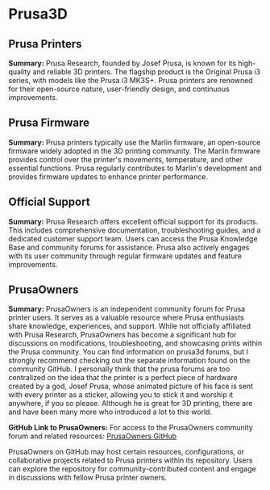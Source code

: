 # Prusa3D

## Prusa Printers

**Summary:**
Prusa Research, founded by Josef Prusa, is known for its high-quality and reliable 3D printers. The flagship product is the Original Prusa i3 series, with models like the Prusa i3 MK3S+. Prusa printers are renowned for their open-source nature, user-friendly design, and continuous improvements.

## Prusa Firmware

**Summary:**
Prusa printers typically use the Marlin firmware, an open-source firmware widely adopted in the 3D printing community. The Marlin firmware provides control over the printer's movements, temperature, and other essential functions. Prusa regularly contributes to Marlin's development and provides firmware updates to enhance printer performance.

## Official Support

**Summary:**
Prusa Research offers excellent official support for its products. This includes comprehensive documentation, troubleshooting guides, and a dedicated customer support team. Users can access the Prusa Knowledge Base and community forums for assistance. Prusa also actively engages with its user community through regular firmware updates and feature improvements.

## PrusaOwners

**Summary:**
PrusaOwners is an independent community forum for Prusa printer users. It serves as a valuable resource where Prusa enthusiasts share knowledge, experiences, and support. While not officially affiliated with Prusa Research, PrusaOwners has become a significant hub for discussions on modifications, troubleshooting, and showcasing prints within the Prusa community. You can find information on prusa3d forums, but I strongly recommend checking out the separate information found on the community GitHub. I personally think that the prusa forums are too centralized on the idea that the printer is a perfect piece of hardware created by a god, Josef Prusa, whose animated picture of his face is sent with every printer as a sticker, allowing you to stick it and worship it anywhere, if you so please. Although he is great for 3D printing, there are and have been many more who introduced a lot to this world.

**GitHub Link to PrusaOwners:**
For access to the PrusaOwners community forum and related resources: [PrusaOwners GitHub](https://github.com/prusa3d/PrusaOwners)

PrusaOwners on GitHub may host certain resources, configurations, or collaborative projects related to Prusa printers within its repository. Users can explore the repository for community-contributed content and engage in discussions with fellow Prusa printer owners.
